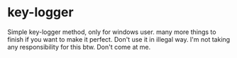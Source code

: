 # key-logger
Simple key-logger method, only for windows user. many more things to finish if you want to make it perfect. Don't use it in illegal way. I'm not taking any responsibility for this btw. Don't come at me.
